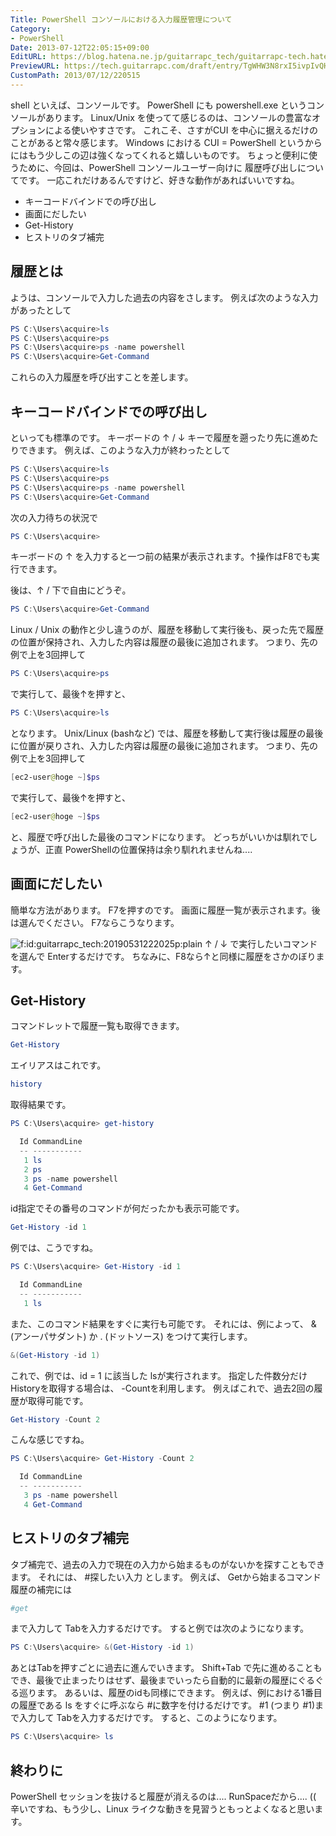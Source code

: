 ```yaml
---
Title: PowerShell コンソールにおける入力履歴管理について
Category:
- PowerShell
Date: 2013-07-12T22:05:15+09:00
EditURL: https://blog.hatena.ne.jp/guitarrapc_tech/guitarrapc-tech.hatenablog.com/atom/entry/6802418398340941349
PreviewURL: https://tech.guitarrapc.com/draft/entry/TgWHW3N8rxI5ivpIvQHTvSfznT8
CustomPath: 2013/07/12/220515
---
```


<!--
Date: 2013-07-12T22:05:15+09:00
URL: https://tech.guitarrapc.com/entry/2013/07/12/220515
-->

shell といえば、コンソールです。
PowerShell にも powershell.exe というコンソールがあります。 Linux/Unix を使ってて感じるのは、コンソールの豊富なオプションによる使いやすさです。 これこそ、さすがCUI を中心に据えるだけのことがあると常々感じます。
Windows における CUI = PowerShell というからにはもう少しこの辺は強くなってくれると嬉しいものです。
ちょっと便利に使うために、今回は、PowerShell コンソールユーザー向けに 履歴呼び出しについてです。
一応これだけあるんですけど、好きな動作があればいいですね。


- キーコードバインドでの呼び出し
- 画面にだしたい
- Get-History
- ヒストリのタブ補完



## 履歴とは
ようは、コンソールで入力した過去の内容をさします。 例えば次のような入力があったとして

```ps1
PS C:\Users\acquire>ls
PS C:\Users\acquire>ps
PS C:\Users\acquire>ps -name powershell
PS C:\Users\acquire>Get-Command
```

これらの入力履歴を呼び出すことを差します。
## キーコードバインドでの呼び出し
といっても標準のです。 キーボードの ↑ / ↓ キーで履歴を遡ったり先に進めたりできます。 例えば、このような入力が終わったとして

```ps1
PS C:\Users\acquire>ls
PS C:\Users\acquire>ps
PS C:\Users\acquire>ps -name powershell
PS C:\Users\acquire>Get-Command
```

次の入力待ちの状況で

```ps1
PS C:\Users\acquire>
```

キーボードの ↑ を入力すると一つ前の結果が表示されます。↑操作はF8でも実行できます。

後は、↑ / 下で自由にどうぞ。

```ps1
PS C:\Users\acquire>Get-Command
```

Linux / Unix の動作と少し違うのが、履歴を移動して実行後も、戻った先で履歴の位置が保持され、入力した内容は履歴の最後に追加されます。
つまり、先の例で上を3回押して

```ps1
PS C:\Users\acquire>ps
```

で実行して、最後↑を押すと、

```ps1
PS C:\Users\acquire>ls
```

となります。 Unix/Linux (bashなど) では、履歴を移動して実行後は履歴の最後に位置が戻りされ、入力した内容は履歴の最後に追加されます。
つまり、先の例で上を3回押して

```ps1
[ec2-user@hoge ~]$ps
```

で実行して、最後↑を押すと、

```ps1
[ec2-user@hoge ~]$ps
```

と、履歴で呼び出した最後のコマンドになります。 どっちがいいかは馴れでしょうが、正直 PowerShellの位置保持は余り馴れれませんね....
## 画面にだしたい
簡単な方法があります。 F7を押すのです。 画面に履歴一覧が表示されます。後は選んでください。 F7ならこうなります。

<img class="hatena-fotolife" title="f:id:guitarrapc_tech:20190531222025p:plain" src="https://cdn-ak.f.st-hatena.com/images/fotolife/g/guitarrapc_tech/20190531/20190531222025.png" alt="f:id:guitarrapc_tech:20190531222025p:plain" />
↑ / ↓ で実行したいコマンドを選んで Enterするだけです。 ちなみに、F8なら↑と同様に履歴をさかのぼります。

## Get-History
コマンドレットで履歴一覧も取得できます。

```ps1
Get-History
```

エイリアスはこれです。

```ps1
history
```

取得結果です。

```ps1
PS C:\Users\acquire> get-history

  Id CommandLine
  -- -----------
   1 ls
   2 ps
   3 ps -name powershell
   4 Get-Command
```

id指定でその番号のコマンドが何だったかも表示可能です。

```ps1
Get-History -id 1
```

例では、こうですね。

```ps1
PS C:\Users\acquire> Get-History -id 1

  Id CommandLine
  -- -----------
   1 ls
```

また、このコマンド結果をすぐに実行も可能です。 それには、例によって、 &(アンーパサダント) か . (ドットソース) をつけて実行します。

```ps1
&(Get-History -id 1)
```

これで、例では、id = 1 に該当した lsが実行されます。 指定した件数分だけHistoryを取得する場合は、 -Countを利用します。 例えばこれで、過去2回の履歴が取得可能です。

```ps1
Get-History -Count 2
```

こんな感じですね。

```ps1
PS C:\Users\acquire> Get-History -Count 2

  Id CommandLine
  -- -----------
   3 ps -name powershell
   4 Get-Command
```

## ヒストリのタブ補完
タブ補完で、過去の入力で現在の入力から始まるものがないかを探すこともできます。 それには、 #探したい入力 とします。 例えば、 Getから始まるコマンド履歴の補完には

```ps1
#get
```

まで入力して Tabを入力するだけです。 すると例では次のようになります。

```ps1
PS C:\Users\acquire> &(Get-History -id 1)
```

あとはTabを押すごとに過去に進んでいきます。 Shift+Tab で先に進めることもでき、最後で止まったりはせず、最後までいったら自動的に最新の履歴にぐるぐる巡ります。 あるいは、履歴のidも同様にできます。 例えば、例における1番目の履歴である ls をすぐに呼ぶなら #に数字を付けるだけです。
<type>#1</type>
(つまり #1)まで入力して Tabを入力するだけです。 すると、このようになります。

```ps1
PS C:\Users\acquire> ls
```

## 終わりに
PowerShell セッションを抜けると履歴が消えるのは.... RunSpaceだから.... (( 辛いですね、もう少し、Linux ライクな動きを見習うともっとよくなると思います。
